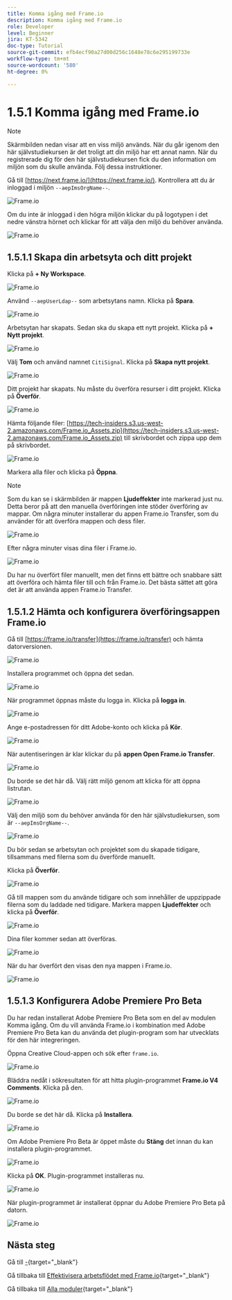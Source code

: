 ```yaml
---
title: Komma igång med Frame.io
description: Komma igång med Frame.io
role: Developer
level: Beginner
jira: KT-5342
doc-type: Tutorial
source-git-commit: efb4ecf90a27d00d256c1648e78c6e295199733e
workflow-type: tm+mt
source-wordcount: '580'
ht-degree: 0%

---
```


# 1.5.1 Komma igång med Frame.io

>[!NOTE]
>
> Skärmbilden nedan visar att en viss miljö används. När du går igenom den här självstudiekursen är det troligt att din miljö har ett annat namn. När du registrerade dig för den här självstudiekursen fick du den information om miljön som du skulle använda. Följ dessa instruktioner.

Gå till [https://next.frame.io/](https://next.frame.io/). Kontrollera att du är inloggad i miljön `--aepImsOrgName--`.

![Frame.io](./images/frameio1.png)

Om du inte är inloggad i den högra miljön klickar du på logotypen i det nedre vänstra hörnet och klickar för att välja den miljö du behöver använda.

![Frame.io](./images/frameio2.png)

## 1.5.1.1 Skapa din arbetsyta och ditt projekt

Klicka på **+ Ny Workspace**.

![Frame.io](./images/frameio3.png)

Använd `--aepUserLdap--` som arbetsytans namn. Klicka på **Spara**.

![Frame.io](./images/frameio4.png)

Arbetsytan har skapats. Sedan ska du skapa ett nytt projekt. Klicka på **+ Nytt projekt**.

![Frame.io](./images/frameio5.png)

Välj **Tom** och använd namnet `CitiSignal`. Klicka på **Skapa nytt projekt**.

![Frame.io](./images/frameio6.png)

Ditt projekt har skapats. Nu måste du överföra resurser i ditt projekt. Klicka på **Överför**.

![Frame.io](./images/frameio7.png)

Hämta följande filer: [https://tech-insiders.s3.us-west-2.amazonaws.com/Frame.io_Assets.zip](https://tech-insiders.s3.us-west-2.amazonaws.com/Frame.io_Assets.zip) till skrivbordet och zippa upp dem på skrivbordet.

![Frame.io](./images/frameio8.png)

Markera alla filer och klicka på **Öppna**.

>[!NOTE]
>
>Som du kan se i skärmbilden är mappen **Ljudeffekter** inte markerad just nu. Detta beror på att den manuella överföringen inte stöder överföring av mappar. Om några minuter installerar du appen Frame.io Transfer, som du använder för att överföra mappen och dess filer.

![Frame.io](./images/frameio9.png)

Efter några minuter visas dina filer i Frame.io.

![Frame.io](./images/frameio10.png)

Du har nu överfört filer manuellt, men det finns ett bättre och snabbare sätt att överföra och hämta filer till och från Frame.io. Det bästa sättet att göra det är att använda appen Frame.io Transfer.

## 1.5.1.2 Hämta och konfigurera överföringsappen Frame.io

Gå till [https://frame.io/transfer](https://frame.io/transfer) och hämta datorversionen.

![Frame.io](./images/frameio11.png)

Installera programmet och öppna det sedan.

![Frame.io](./images/frameio12.png)

När programmet öppnas måste du logga in. Klicka på **logga in**.

![Frame.io](./images/frameio13.png)

Ange e-postadressen för ditt Adobe-konto och klicka på **Kör**.

![Frame.io](./images/frameio14.png)

När autentiseringen är klar klickar du på **appen Open Frame.io Transfer**.

![Frame.io](./images/frameio15.png)

Du borde se det här då. Välj rätt miljö genom att klicka för att öppna listrutan.

![Frame.io](./images/frameio16.png)

Välj den miljö som du behöver använda för den här självstudiekursen, som är `--aepImsOrgName--`.

![Frame.io](./images/frameio17.png)

Du bör sedan se arbetsytan och projektet som du skapade tidigare, tillsammans med filerna som du överförde manuellt.

Klicka på **Överför**.

![Frame.io](./images/frameio18.png)

Gå till mappen som du använde tidigare och som innehåller de uppzippade filerna som du laddade ned tidigare. Markera mappen **Ljudeffekter** och klicka på **Överför**.

![Frame.io](./images/frameio19.png)

Dina filer kommer sedan att överföras.

![Frame.io](./images/frameio20.png)

När du har överfört den visas den nya mappen i Frame.io.

![Frame.io](./images/frameio21.png)

## 1.5.1.3 Konfigurera Adobe Premiere Pro Beta

Du har redan installerat Adobe Premiere Pro Beta som en del av modulen Komma igång. Om du vill använda Frame.io i kombination med Adobe Premiere Pro Beta kan du använda det plugin-program som har utvecklats för den här integreringen.

Öppna Creative Cloud-appen och sök efter `frame.io`.

![Frame.io](./images/frameio23.png)

Bläddra nedåt i sökresultaten för att hitta plugin-programmet **Frame.io V4 Comments**. Klicka på den.

![Frame.io](./images/frameio24.png)

Du borde se det här då. Klicka på **Installera**.

![Frame.io](./images/frameio25.png)

Om Adobe Premiere Pro Beta är öppet måste du **Stäng** det innan du kan installera plugin-programmet.

![Frame.io](./images/frameio26.png)

Klicka på **OK**. Plugin-programmet installeras nu.

![Frame.io](./images/frameio27.png)

När plugin-programmet är installerat öppnar du Adobe Premiere Pro Beta på datorn.

![Frame.io](./images/frameio22.png)

## Nästa steg

Gå till [-](./ex1.md){target="_blank"}

Gå tillbaka till [Effektivisera arbetsflödet med Frame.io](./frameio.md){target="_blank"}

Gå tillbaka till [Alla moduler](./../../../overview.md){target="_blank"}
